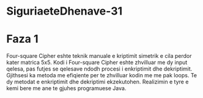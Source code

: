 # SiguriaeteDhenave-31

# Faza 1
Four-square Cipher eshte teknik manuale e kriptimit simetrik e cila perdor kater matrica 5x5.
Kodi i Four-square Cipher eshte zhvilluar me dy input qelesa, pas futjes se qelesave ndodh procesi i enkriptimit dhe dekriptimit.
Gjithsesi ka metoda me efiqiente per te zhvilluar kodin me me pak loops.
Te dy metodat e enkriptimit dhe dekriptimi ekzekutohen. Realizimin e tyre e kemi bere me ane te gjuhes programuese Java.

